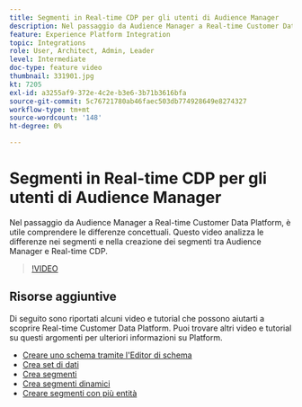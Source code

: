 ```yaml
---
title: Segmenti in Real-time CDP per gli utenti di Audience Manager
description: Nel passaggio da Audience Manager a Real-time Customer Data Platform, è utile comprendere le differenze concettuali. Questo video analizza le differenze nei segmenti e nella creazione dei segmenti tra Audience Manager e Real-time CDP.
feature: Experience Platform Integration
topic: Integrations
role: User, Architect, Admin, Leader
level: Intermediate
doc-type: feature video
thumbnail: 331901.jpg
kt: 7205
exl-id: a3255af9-372e-4c2e-b3e6-3b71b3616bfa
source-git-commit: 5c76721780ab46faec503db774928649e8274327
workflow-type: tm+mt
source-wordcount: '148'
ht-degree: 0%

---
```


# Segmenti in Real-time CDP per gli utenti di Audience Manager

Nel passaggio da Audience Manager a Real-time Customer Data Platform, è utile comprendere le differenze concettuali. Questo video analizza le differenze nei segmenti e nella creazione dei segmenti tra Audience Manager e Real-time CDP.

>[!VIDEO](https://video.tv.adobe.com/v/331901/?quality=12&learn=on)

## Risorse aggiuntive

Di seguito sono riportati alcuni video e tutorial che possono aiutarti a scoprire Real-time Customer Data Platform. Puoi trovare altri video e tutorial su questi argomenti per ulteriori informazioni su Platform.

* [Creare uno schema tramite l&#39;Editor di schema](https://experienceleague.adobe.com/docs/experience-platform/xdm/tutorials/create-schema-ui.html?lang=it#getting-started)
* [Crea set di dati](https://experienceleague.adobe.com/docs/platform-learn/getting-started-for-data-architects-and-data-engineers/create-datasets.html?lang=it#permissions-required)
* [Crea segmenti](https://experienceleague.adobe.com/docs/platform-learn/tutorials/segments/create-segments.html?lang=it#segments)
* [Crea segmenti dinamici](https://experienceleague.adobe.com/docs/platform-learn/tutorials/segments/create-dynamic-segments.html?lang=it#segments)
* [Creare segmenti con più entità](https://experienceleague.adobe.com/docs/platform-learn/tutorials/segments/create-multi-entity-segments.html?lang=it#segments)
